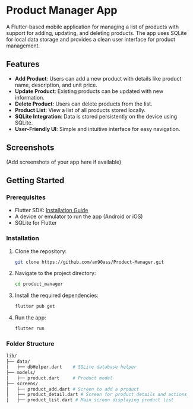# Product Manager App

A Flutter-based mobile application for managing a list of products with support for adding, updating, and deleting products. The app uses SQLite for local data storage and provides a clean user interface for product management.

## Features

- **Add Product**: Users can add a new product with details like product name, description, and unit price.
- **Update Product**: Existing products can be updated with new information.
- **Delete Product**: Users can delete products from the list.
- **Product List**: View a list of all products stored locally.
- **SQLite Integration**: Data is stored persistently on the device using SQLite.
- **User-Friendly UI**: Simple and intuitive interface for easy navigation.

## Screenshots
(Add screenshots of your app here if available)

## Getting Started

### Prerequisites

- Flutter SDK: [Installation Guide](https://flutter.dev/docs/get-started/install)
- A device or emulator to run the app (Android or iOS)
- SQLite for Flutter

### Installation

1. Clone the repository:

    ```bash
    git clone https://github.com/an90ass/Product-Manager.git
    ```

2. Navigate to the project directory:

    ```bash
    cd product_manager
    ```

3. Install the required dependencies:

    ```bash
    flutter pub get
    ```

4. Run the app:

    ```bash
    flutter run
    ```

### Folder Structure

```bash
lib/
├── data/
│   ├── dbHelper.dart    # SQLite database helper
├── models/
│   ├── product.dart     # Product model
├── screens/
│   ├── product_add.dart # Screen to add a product
│   ├── product_detail.dart # Screen for product details and actions
│   ├── product_list.dart # Main screen displaying product list
